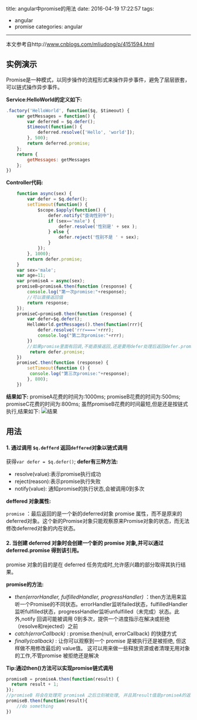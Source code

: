title: angular中promise的用法
date: 2016-04-19 17:22:57
tags: 
- angular
- promise
categories: angular
---
本文参考自http://www.cnblogs.com/mliudong/p/4151594.html

## 实例演示
Promise是一种模式，以同步操作的流程形式来操作异步事件，避免了层层嵌套，可以链式操作异步事件。

**Service:HelloWorld的定义如下:**
``` javascript
.factory('HelloWorld', function($q, $timeout) {
    var getMessages = function() {
        var deferred = $q.defer();
        $timeout(function() {
            deferred.resolve(['Hello', 'world']);
        }, 500);
        return deferred.promise;
    };
    return {
        getMessages: getMessages
    };
})
```
<!-- more -->
**Controller代码:**
``` javascript
    function async(sex) {
        var defer = $q.defer();
        setTimeout(function() {
            $scope.$apply(function() {
                defer.notify("查询性别中");
                if (sex=='male') {
                    defer.resolve('性别是' + sex );
                } else {
                    defer.reject('性别不是 ' + sex);
                }
            });
        }, 1000);
        return defer.promise;
    }
    var sex='male';
    var age=11;
    var promiseA = async(sex);
    promiseB=promiseA.then(function (response) {
        console.log("第一次promise:"+response);
        //可以直接返回值
        return response;
    }); 
    promiseC=promiseB.then(function (response) {
        var defer=$q.defer();
        HelloWorld.getMessages().then(function(rrr){
            defer.resolve('rrr===='+rrr);
            console.log("第二次promise:"+rrr);
        })
        //如果promise里面有回调,不能直接返回,还是要用defer处理后返回defer.promise
         return defer.promise; 
    })
    promiseC.then(function (response) {
        setTimeout(function () {
         console.log("第三次promise:"+response);
        }, 800);
    })
```
**结果如下:**
promiseA花费的时间为:1000ms;
promiseB花费的时间为:500ms;
promiseC花费的时间为:800ms;
虽然promiseB花费的时间最短,但是还是按链式执行,结果如下:
![结果](http://7xphbb.com1.z0.glb.clouddn.com/promise.png)


## 用法
#### 1. 通过调用 `$q.defferd` 返回`deffered`对象以链式调用
获得`var defer = $q.defer()`;
**defer有三种方法:**

* resolve(value):表示promise执行成功
* reject(reason):表示promise执行失败
* notify(value): 通知promise的执行状态,会被调用0到多次

**deffered 对象属性:**

`promise` ：最后返回的是一个新的deferred对象 promise 属性，而不是原来的deferred对象。这个新的Promise对象只能观察原来Promise对象的状态，而无法修改deferred对象的内在状态。

#### 2. 当创建 deferred 对象时会创建一个新的 promise 对象,并可以通过 deferred.promise 得到该引用。
promise 对象的目的是在 deferred 任务完成时,允许感兴趣的部分取得其执行结果。

**promise的方法:**

- *then(errorHandler, fulfilledHandler, progressHandler)* ：then方法用来监听一个Promise的不同状态。errorHandler监听failed状态，fulfilledHandler监听fulfilled状态，progressHandler监听unfulfilled（未完成）状态。此外,notify 回调可能被调用 0到多次，提供一个进度指示在解决或拒绝（resolve和rejected）之前
- *catch(errorCallback)* : promise.then(null, errorCallback) 的快捷方式
- *finally(callback)* : 让你可以观察到一个 promise 是被执行还是被拒绝, 但这样做不用修改最后的 value值。 这可以用来做一些释放资源或者清理无用对象的工作,不管promise 被拒绝还是解决

**Tip:通过then()方法可以实现promise链式调用**
``` javascript
promiseB = promiseA.then(function(result) {  
  return result + 1;  
}); 
//promiseB 将会在处理完 promiseA 之后立刻被处理, 并且其result值是promiseA的返回值  
promiseB.then(function(result){
    //do something   
})
```

